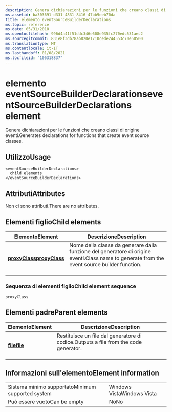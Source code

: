 ```yaml
---
description: Genera dichiarazioni per le funzioni che creano classi di origine eventi.
ms.assetid: ba303691-d331-4831-8416-47bb9eeb70da
title: elemento eventSourceBuilderDeclarations
ms.topic: reference
ms.date: 05/31/2018
ms.openlocfilehash: 996d4a41f51ddc346e608e935fc270edc531aec2
ms.sourcegitcommit: 831e8f3db78ab820e1710cede244553c70e50500
ms.translationtype: MT
ms.contentlocale: it-IT
ms.lasthandoff: 01/08/2021
ms.locfileid: "106318837"
---
```

# <a name="eventsourcebuilderdeclarations-element"></a><span data-ttu-id="89425-103">elemento eventSourceBuilderDeclarations</span><span class="sxs-lookup"><span data-stu-id="89425-103">eventSourceBuilderDeclarations element</span></span>

<span data-ttu-id="89425-104">Genera dichiarazioni per le funzioni che creano classi di origine eventi.</span><span class="sxs-lookup"><span data-stu-id="89425-104">Generates declarations for functions that create event source classes.</span></span>

## <a name="usage"></a><span data-ttu-id="89425-105">Utilizzo</span><span class="sxs-lookup"><span data-stu-id="89425-105">Usage</span></span>

``` syntax
<eventSourceBuilderDeclarations>
  child elements
</eventSourceBuilderDeclarations>
```

## <a name="attributes"></a><span data-ttu-id="89425-106">Attributi</span><span class="sxs-lookup"><span data-stu-id="89425-106">Attributes</span></span>

<span data-ttu-id="89425-107">Non ci sono attributi.</span><span class="sxs-lookup"><span data-stu-id="89425-107">There are no attributes.</span></span>

## <a name="child-elements"></a><span data-ttu-id="89425-108">Elementi figlio</span><span class="sxs-lookup"><span data-stu-id="89425-108">Child elements</span></span>



| <span data-ttu-id="89425-109">Elemento</span><span class="sxs-lookup"><span data-stu-id="89425-109">Element</span></span>                                     | <span data-ttu-id="89425-110">Descrizione</span><span class="sxs-lookup"><span data-stu-id="89425-110">Description</span></span>                                                                           |
|---------------------------------------------|---------------------------------------------------------------------------------------|
| [<span data-ttu-id="89425-111">**proxyClass**</span><span class="sxs-lookup"><span data-stu-id="89425-111">**proxyClass**</span></span>](proxyclass.md)<br/> | <span data-ttu-id="89425-112">Nome della classe da generare dalla funzione del generatore di origine eventi.</span><span class="sxs-lookup"><span data-stu-id="89425-112">Class name to generate from the event source builder function.</span></span><br/> <br/> |



### <a name="child-element-sequence"></a><span data-ttu-id="89425-113">Sequenza di elementi figlio</span><span class="sxs-lookup"><span data-stu-id="89425-113">Child element sequence</span></span>

``` syntax
proxyClass
```

## <a name="parent-elements"></a><span data-ttu-id="89425-114">Elementi padre</span><span class="sxs-lookup"><span data-stu-id="89425-114">Parent elements</span></span>



| <span data-ttu-id="89425-115">Elemento</span><span class="sxs-lookup"><span data-stu-id="89425-115">Element</span></span>                         | <span data-ttu-id="89425-116">Descrizione</span><span class="sxs-lookup"><span data-stu-id="89425-116">Description</span></span>                                                    |
|---------------------------------|----------------------------------------------------------------|
| [<span data-ttu-id="89425-117">**file**</span><span class="sxs-lookup"><span data-stu-id="89425-117">**file**</span></span>](file.md)<br/> | <span data-ttu-id="89425-118">Restituisce un file dal generatore di codice.</span><span class="sxs-lookup"><span data-stu-id="89425-118">Outputs a file from the code generator.</span></span><br/> <br/> |



## <a name="element-information"></a><span data-ttu-id="89425-119">Informazioni sull'elemento</span><span class="sxs-lookup"><span data-stu-id="89425-119">Element information</span></span>



|                                     |               |
|-------------------------------------|---------------|
| <span data-ttu-id="89425-120">Sistema minimo supportato</span><span class="sxs-lookup"><span data-stu-id="89425-120">Minimum supported system</span></span><br/> | <span data-ttu-id="89425-121">Windows Vista</span><span class="sxs-lookup"><span data-stu-id="89425-121">Windows Vista</span></span> |
| <span data-ttu-id="89425-122">Può essere vuoto</span><span class="sxs-lookup"><span data-stu-id="89425-122">Can be empty</span></span>                        | <span data-ttu-id="89425-123">No</span><span class="sxs-lookup"><span data-stu-id="89425-123">No</span></span>            |



 

 




